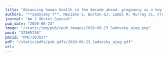 ```yaml
---
title: "Advancing human health in the decade ahead: pregnancy as a key window for discovery: A Burroughs Wellcome Fund Pregnancy Think Tank"
authors: "**Sadovsky Y**, Mesiano S, Burton GJ, Lampl M, Murray JC, Freathy RM, Mahadevan-Jansen A, Moffett A, Price ND, Wise PH, Wildman DE, Snyderman R, Paneth N, Capra JA, Nobrega MA, Barak Y, Muglia LJ; Burroughs Wellcome Fund Pregnancy Think Tank Working Group."
journal: "Am J Obstet Gynecol"
pub_date: "2020-06-23"
image: "/static/img/pub/cpub_images/2020-06-23_Sadovsky_ajog.png"
pmid: "32565236"
pmcid: "PMC7303037"
pdf: "/static/pdfs/pub_pdfs/2020-06-23_Sadovsky_ajog.pdf"
url: 
---
```

